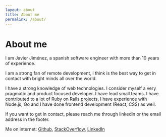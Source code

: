 ```yaml
---
layout: about
title: About me
permalink: /about/
---
```


# About me

I am Javier Jiménez, a spanish software engineer with more than 10 years of experience.

I am a strong fan of remote development, I think is the best way to get in contact with bright minds all over the world.

I have a strong knowledge of web technologies. I consider myself a very pragmatic and product focused developer. I have lead small teams. I have contributed to a lot of Ruby on Rails projects, I have experience with Node.js, Go and I have done frontend development (React, CSS) as well.

If you want to get in contact, please reach me through linkedin or the email address in the footer.

Me on internet: [Github](https://github.com/javiyu), [StackOverflow](https://stackoverflow.com/users/3994337/javiyu), [LinkedIn](https://www.linkedin.com/in/javiyu/)
